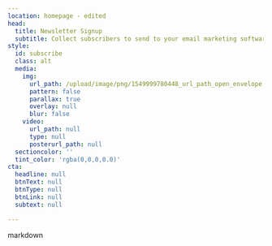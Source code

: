 ```yaml
---
location: homepage - edited
head:
  title: Newsletter Signup
  subtitle: Collect subscribers to send to your email marketing software.
style:
  id: subscribe
  class: alt
  media:
    img:
      url_path: /upload/image/png/1549999780448_url_path_open_envelope.png
      pattern: false
      parallax: true
      overlay: null
      blur: false
    video:
      url_path: null
      type: null
      posterurl_path: null
  sectioncolor: ''
  tint_color: 'rgba(0,0,0,0.0)'
cta:
  headline: null
  btnText: null
  btnType: null
  btnLink: null
  subtext: null

---
```







markdown






